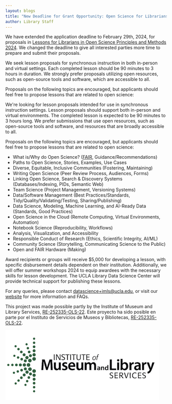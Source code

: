 ```yaml
---
layout: blogs
title: "New Deadline for Grant Opportunity: Open Science for Librarians 2024" 
author: Library Staff
---
```


<!---
<div class="col-lg-12 text-center">
	<h2 class="section-heading">New Deadline for Grant Opportunity: Open Science for Librarians 2024</h2>
</div>
-->

We have extended the application deadline to February 29th, 2024, for proposals in [Lessons for Librarians in Open Science Principles and Methods 2024](https://ucla-imls-open-sci.info/cfp). We changed the deadline to give all interested parties more time to prepare and submit their proposals.

We seek lesson proposals for synchronous instruction in both in-person and virtual settings. Each completed lesson should be 90 minutes to 3 hours in duration. We strongly prefer proposals utilizing open resources, such as open-source tools and software, which are accessible to all. 

Proposals on the following topics are encouraged, but applicants should feel free to propose lessons that are related to open science:

We're looking for lesson proposals intended for use in synchronous instruction settings. Lesson proposals should support both in-person and virtual environments. The completed lesson is expected to be 90 minutes to 3 hours long. We prefer submissions that use open resources, such as open-source tools and software, and resources that are broadly accessible to all.

Proposals on the following topics are encouraged, but applicants should feel free to propose lessons that are related to open science: 

* What is/Why do Open Science? ([FAIR](https://www.go-fair.org/fair-principles/), Guidance/Recommendations)
* Paths to Open Science, Stories, Examples, Use Cases
* Diverse, Equitable, Inclusive Communities (Fostering, Maintaining)
* Writing Open Science (Peer Review Process, Audiences, Forms)
* Linking Open Science, Search & Discovery Systems (Databases/Indexing, PIDs, Semantic Web)
* Team Science (Project Management, Versioning Systems)
* Data/Software Management (Best Practices/Standards, Tidy/Quality/Validating/Testing, Sharing/Publishing)
* Data Science, Modeling, Machine Learning, and AI-Ready Data (Standards, Good Practices)
* Open Science in the Cloud (Remote Computing, Virtual Environments, Automation)
* Notebook Science (Reproducibility, Workflows)
* Analysis, Visualization, and Accessibility
* Responsible Conduct of Research (Ethics, Scientific Integrity, AI/ML)
* Community Science (Storytelling, Communicating Science to the Public)
* Open and FAIR Hardware (Making)

Award recipients or groups will receive $5,000 for developing a lesson, with specific disbursement details dependent on their institution. Additionally, we will offer summer workshops 2024 to equip awardees with the necessary skills for lesson development. The UCLA Library Data Science Center will provide technical support for publishing these lessons.

For any queries, please contact [datascience+imls@ucla.edu](mailto:datascience+imls@ucla.edu), or visit our [website](https://ucla-imls-open-sci.info/cfp) for more information and FAQs.

This project was made possible partly by the Institute of Museum and Library Services, [RE-252335-OLS-22](https://www.imls.gov/grants/awarded/re-252335-ols-22). 
Este proyecto ha sido posible en parte por el Instituto de Servicios de Museos y Bibliotecas, [RE-252335-OLS-22](https://www.imls.gov/grants/awarded/re-252335-ols-22).

<img src="/assets/img/imls_logo_2c.png" />
